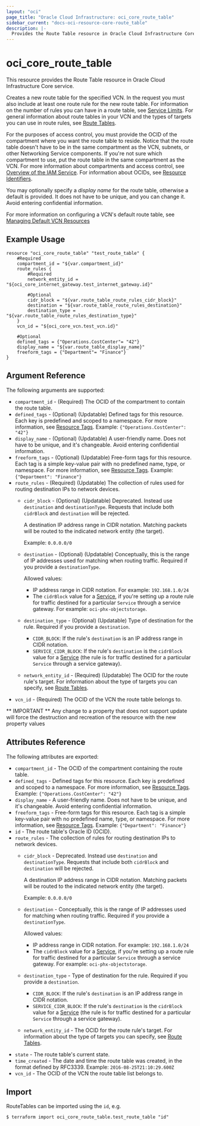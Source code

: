 ```yaml
---
layout: "oci"
page_title: "Oracle Cloud Infrastructure: oci_core_route_table"
sidebar_current: "docs-oci-resource-core-route_table"
description: |-
  Provides the Route Table resource in Oracle Cloud Infrastructure Core service
---
```


# oci_core_route_table
This resource provides the Route Table resource in Oracle Cloud Infrastructure Core service.

Creates a new route table for the specified VCN. In the request you must also include at least one route
rule for the new route table. For information on the number of rules you can have in a route table, see
[Service Limits](https://docs.cloud.oracle.com/iaas/Content/General/Concepts/servicelimits.htm). For general information about route
tables in your VCN and the types of targets you can use in route rules,
see [Route Tables](https://docs.cloud.oracle.com/iaas/Content/Network/Tasks/managingroutetables.htm).

For the purposes of access control, you must provide the OCID of the compartment where you want the route
table to reside. Notice that the route table doesn't have to be in the same compartment as the VCN, subnets,
or other Networking Service components. If you're not sure which compartment to use, put the route
table in the same compartment as the VCN. For more information about compartments and access control, see
[Overview of the IAM Service](https://docs.cloud.oracle.com/iaas/Content/Identity/Concepts/overview.htm). For information about OCIDs, see
[Resource Identifiers](https://docs.cloud.oracle.com/iaas/Content/General/Concepts/identifiers.htm).

You may optionally specify a *display name* for the route table, otherwise a default is provided.
It does not have to be unique, and you can change it. Avoid entering confidential information.

For more information on configuring a VCN's default route table, see [Managing Default VCN Resources](/docs/providers/oci/guides/managing_default_resources.html)

## Example Usage

```hcl
resource "oci_core_route_table" "test_route_table" {
	#Required
	compartment_id = "${var.compartment_id}"
	route_rules {
		#Required
		network_entity_id = "${oci_core_internet_gateway.test_internet_gateway.id}"

		#Optional
		cidr_block = "${var.route_table_route_rules_cidr_block}"
		destination = "${var.route_table_route_rules_destination}"
		destination_type = "${var.route_table_route_rules_destination_type}"
	}
	vcn_id = "${oci_core_vcn.test_vcn.id}"

	#Optional
	defined_tags = {"Operations.CostCenter"= "42"}
	display_name = "${var.route_table_display_name}"
	freeform_tags = {"Department"= "Finance"}
}
```

## Argument Reference

The following arguments are supported:

* `compartment_id` - (Required) The OCID of the compartment to contain the route table.
* `defined_tags` - (Optional) (Updatable) Defined tags for this resource. Each key is predefined and scoped to a namespace. For more information, see [Resource Tags](https://docs.cloud.oracle.com/iaas/Content/General/Concepts/resourcetags.htm).  Example: `{"Operations.CostCenter": "42"}` 
* `display_name` - (Optional) (Updatable) A user-friendly name. Does not have to be unique, and it's changeable. Avoid entering confidential information.
* `freeform_tags` - (Optional) (Updatable) Free-form tags for this resource. Each tag is a simple key-value pair with no predefined name, type, or namespace. For more information, see [Resource Tags](https://docs.cloud.oracle.com/iaas/Content/General/Concepts/resourcetags.htm).  Example: `{"Department": "Finance"}` 
* `route_rules` - (Required) (Updatable) The collection of rules used for routing destination IPs to network devices.
	* `cidr_block` - (Optional) (Updatable) Deprecated. Instead use `destination` and `destinationType`. Requests that include both `cidrBlock` and `destination` will be rejected.

		A destination IP address range in CIDR notation. Matching packets will be routed to the indicated network entity (the target).

		 Example: `0.0.0.0/0` 
	* `destination` - (Optional) (Updatable) Conceptually, this is the range of IP addresses used for matching when routing traffic. Required if you provide a `destinationType`.

		Allowed values:
		* IP address range in CIDR notation. For example: `192.168.1.0/24`
		* The `cidrBlock` value for a [Service](https://docs.cloud.oracle.com/iaas/api/#/en/iaas/20160918/Service/), if you're setting up a route rule for traffic destined for a particular `Service` through a service gateway. For example: `oci-phx-objectstorage`. 
	* `destination_type` - (Optional) (Updatable) Type of destination for the rule. Required if you provide a `destination`.
		* `CIDR_BLOCK`: If the rule's `destination` is an IP address range in CIDR notation.
		* `SERVICE_CIDR_BLOCK`: If the rule's `destination` is the `cidrBlock` value for a [Service](https://docs.cloud.oracle.com/iaas/api/#/en/iaas/20160918/Service/) (the rule is for traffic destined for a particular `Service` through a service gateway). 
	* `network_entity_id` - (Required) (Updatable) The OCID for the route rule's target. For information about the type of targets you can specify, see [Route Tables](https://docs.cloud.oracle.com/iaas/Content/Network/Tasks/managingroutetables.htm). 
* `vcn_id` - (Required) The OCID of the VCN the route table belongs to.


** IMPORTANT **
Any change to a property that does not support update will force the destruction and recreation of the resource with the new property values

## Attributes Reference

The following attributes are exported:

* `compartment_id` - The OCID of the compartment containing the route table.
* `defined_tags` - Defined tags for this resource. Each key is predefined and scoped to a namespace. For more information, see [Resource Tags](https://docs.cloud.oracle.com/iaas/Content/General/Concepts/resourcetags.htm).  Example: `{"Operations.CostCenter": "42"}` 
* `display_name` - A user-friendly name. Does not have to be unique, and it's changeable. Avoid entering confidential information. 
* `freeform_tags` - Free-form tags for this resource. Each tag is a simple key-value pair with no predefined name, type, or namespace. For more information, see [Resource Tags](https://docs.cloud.oracle.com/iaas/Content/General/Concepts/resourcetags.htm).  Example: `{"Department": "Finance"}` 
* `id` - The route table's Oracle ID (OCID).
* `route_rules` - The collection of rules for routing destination IPs to network devices.
	* `cidr_block` - Deprecated. Instead use `destination` and `destinationType`. Requests that include both `cidrBlock` and `destination` will be rejected.

		A destination IP address range in CIDR notation. Matching packets will be routed to the indicated network entity (the target).

		 Example: `0.0.0.0/0` 
	* `destination` - Conceptually, this is the range of IP addresses used for matching when routing traffic. Required if you provide a `destinationType`.

		Allowed values:
		* IP address range in CIDR notation. For example: `192.168.1.0/24`
		* The `cidrBlock` value for a [Service](https://docs.cloud.oracle.com/iaas/api/#/en/iaas/20160918/Service/), if you're setting up a route rule for traffic destined for a particular `Service` through a service gateway. For example: `oci-phx-objectstorage`. 
	* `destination_type` - Type of destination for the rule. Required if you provide a `destination`.
		* `CIDR_BLOCK`: If the rule's `destination` is an IP address range in CIDR notation.
		* `SERVICE_CIDR_BLOCK`: If the rule's `destination` is the `cidrBlock` value for a [Service](https://docs.cloud.oracle.com/iaas/api/#/en/iaas/20160918/Service/) (the rule is for traffic destined for a particular `Service` through a service gateway). 
	* `network_entity_id` - The OCID for the route rule's target. For information about the type of targets you can specify, see [Route Tables](https://docs.cloud.oracle.com/iaas/Content/Network/Tasks/managingroutetables.htm). 
* `state` - The route table's current state.
* `time_created` - The date and time the route table was created, in the format defined by RFC3339.  Example: `2016-08-25T21:10:29.600Z` 
* `vcn_id` - The OCID of the VCN the route table list belongs to.

## Import

RouteTables can be imported using the `id`, e.g.

```
$ terraform import oci_core_route_table.test_route_table "id"
```

